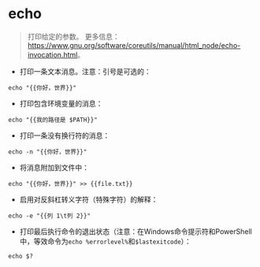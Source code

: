 # echo

> 打印给定的参数。
> 更多信息：<https://www.gnu.org/software/coreutils/manual/html_node/echo-invocation.html>。

- 打印一条文本消息。注意：引号是可选的：

`echo "{{你好，世界}}"`

- 打印包含环境变量的消息：

`echo "{{我的路径是 $PATH}}"`

- 打印一条没有换行符的消息：

`echo -n "{{你好，世界}}"`

- 将消息附加到文件中：

`echo "{{你好，世界}}" >> {{file.txt}}`

- 启用对反斜杠转义字符（特殊字符）的解释：

`echo -e "{{列 1\t列 2}}"`

- 打印最后执行命令的退出状态（注意：在Windows命令提示符和PowerShell中，等效命令为`echo %errorlevel%`和`$lastexitcode`）：

`echo $?`